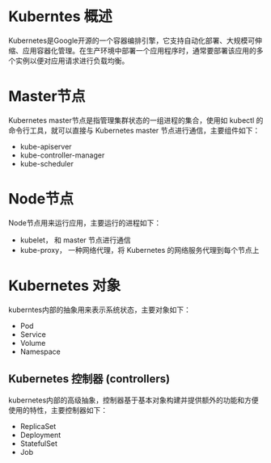 # Kuberntes 概述
Kubernetes是Google开源的一个容器编排引擎，它支持自动化部署、大规模可伸缩、应用容器化管理。在生产环境中部署一个应用程序时，通常要部署该应用的多个实例以便对应用请求进行负载均衡。

# Master节点
Kubernetes master节点是指管理集群状态的一组进程的集合，使用如 kubectl 的命令行工具，就可以直接与 Kubernetes master 节点进行通信，主要组件如下：
* kube-apiserver
* kube-controller-manager
* kube-scheduler

# Node节点
Node节点用来运行应用，主要运行的进程如下：
* kubelet， 和 master 节点进行通信
* kube-proxy， 一种网络代理，将 Kubernetes 的网络服务代理到每个节点上

# Kubernetes 对象
kuberntes内部的抽象用来表示系统状态，主要对象如下：
* Pod
* Service
* Volume
* Namespace

## Kubernetes 控制器 (controllers)
kubernetes内部的高级抽象，控制器基于基本对象构建并提供额外的功能和方便使用的特性，主要控制器如下：
* ReplicaSet 
* Deployment
* StatefulSet
* Job
